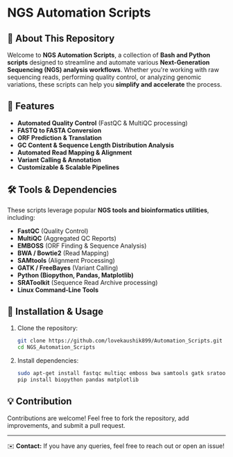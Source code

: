 # NGS Automation Scripts

## 🚀 About This Repository
Welcome to **NGS Automation Scripts**, a collection of **Bash and Python scripts** designed to streamline and automate various **Next-Generation Sequencing (NGS) analysis workflows**. Whether you're working with raw sequencing reads, performing quality control, or analyzing genomic variations, these scripts can help you **simplify and accelerate** the process.

## 📌 Features
- **Automated Quality Control** (FastQC & MultiQC processing)
- **FASTQ to FASTA Conversion**
- **ORF Prediction & Translation**
- **GC Content & Sequence Length Distribution Analysis**
- **Automated Read Mapping & Alignment**
- **Variant Calling & Annotation**
- **Customizable & Scalable Pipelines**

## 🛠 Tools & Dependencies
These scripts leverage popular **NGS tools and bioinformatics utilities**, including:
- **FastQC** (Quality Control)
- **MultiQC** (Aggregated QC Reports)
- **EMBOSS** (ORF Finding & Sequence Analysis)
- **BWA / Bowtie2** (Read Mapping)
- **SAMtools** (Alignment Processing)
- **GATK / FreeBayes** (Variant Calling)
- **Python (Biopython, Pandas, Matplotlib)**
- **SRAToolkit** (Sequence Read Archive processing)
- **Linux Command-Line Tools**

## 🔧 Installation & Usage
1. Clone the repository: 
   ```bash
   git clone https://github.com/lovekaushik899/Automation_Scripts.git
   cd NGS_Automation_Scripts
   ```
2. Install dependencies:
   ```bash
   sudo apt-get install fastqc multiqc emboss bwa samtools gatk sratoolkit
   pip install biopython pandas matplotlib
   ```

## 💡 Contribution
Contributions are welcome! Feel free to fork the repository, add improvements, and submit a pull request.

---
✉️ **Contact:** If you have any queries, feel free to reach out or open an issue!
